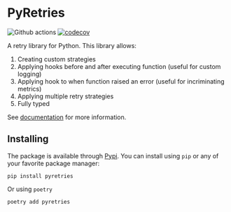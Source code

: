 # PyRetries

![Github actions](https://github.com/benmezger/pyretries/actions/workflows/main.yml/badge.svg)
[![codecov](https://codecov.io/gh/benmezger/pyretries/graph/badge.svg?token=E9gAEDW4qT)](https://codecov.io/gh/benmezger/pyretries)

A retry library for Python. This library allows:

1. Creating custom strategies
1. Applying hooks before and after executing function (useful for custom logging)
1. Applying hook to when function raised an error (useful for incriminating metrics)
1. Applying multiple retry strategies
1. Fully typed

See [documentation](https://benmezger.github.io/pyretries/) for more information.

## Installing

The package is available through [Pypi](https://pypi.org/project/pyretries/). You can install using `pip` or any of your favorite package manager:

```shell
pip install pyretries
```

Or using `poetry`

```shell
poetry add pyretries
```
